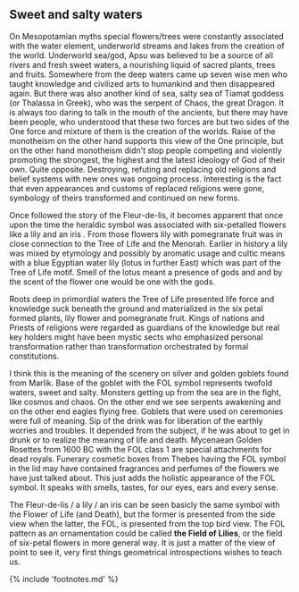 ## Sweet and salty waters

On Mesopotamian myths special flowers/trees were constantly associated with the water element, underworld streams and lakes from the creation of the world. Underworld sea/god, Apsu<!-- cite author="wikipedia.org" title="Abzu" date="" location="" type="website" href="https://en.wikipedia.org/wiki/Abzu" --> was believed to be a source of all rivers and fresh sweet waters, a nourishing liquid of sacred plants, trees and fruits. Somewhere from the deep waters came up seven wise men<!-- cite author="wikipedia.org" title="Apkallu" date="" location="" type="website" href="https://en.wikipedia.org/wiki/Apkallu" --> who taught knowledge and civilized arts to humankind and then disappeared again. But there was also another kind of sea, salty sea of Tiamat goddess (or Thalassa in Greek), who was the serpent of Chaos, the great Dragon. It is always too daring to talk in the mouth of the ancients, but there may have been people, who understood that these two forces are but two sides of the One force<!-- cite author="" title="Out of the mouth of the most High proceedeth not evil and good?" date="" location="Book of Lamentations 3:38" type="selfref" href="#" --> and mixture of them is the creation of the worlds. Raise of the monotheism on the other hand supports this view of the One principle, but on the other hand monotheism didn't stop people competing and violently promoting the strongest, the highest and the latest ideology of God of their own. Quite opposite. Destroying, refuting and replacing old religions and belief systems with new ones was ongoing process. Interesting is the fact that even appearances and customs of replaced religions were gone, symbology of theirs transformed and continued on new forms.

Once followed the story of the Fleur-de-lis, it becomes apparent that once upon the time the heraldic symbol was associated with six-petalled flowers like a lily and an iris<!-- cite author="" title="Iris has 3 standards upright petals plus 3 falls (hang down). Iris as a rainbow goddess is not without mythical connotations either: https://en.wikipedia.org/wiki/Iris_(mythology)" date="" location="" type="selfref" href="#" -->
. From those flowers lily with pomegranate fruit was in close connection to the Tree of Life and the Menorah. Earlier in history a lily was mixed by etymology and possibly by aromatic usage and cultic means with a blue Egyptian water lily (lotus in further East) which was part of the Tree of Life motif. Smell of the lotus meant a presence of gods and and by the scent of the flower one would be one with the gods.

Roots deep in primordial waters the Tree of Life presented life force and knowledge suck beneath the ground and materialized in the six petal formed plants, lily flower and pomegranate fruit. Kings of nations and Priests of religions were regarded as guardians of the knowledge but real key holders might have been mystic sects who emphasized personal transformation rather than transformation orchestrated by formal constitutions.

I think this is the meaning of the scenery on silver and golden goblets found from Marlik. Base of the goblet with the FOL symbol represents twofold waters, sweet and salty. Monsters getting up from the sea are in the fight, like cosmos and chaos. On the other end we see serpents awakening and on the other end eagles flying free. Goblets that were used on ceremonies were full of meaning. Sip of the drink was for liberation of the earthly worries and troubles. It depended from the subject, if he was about to get in drunk or to realize the meaning of life and death. Mycenaean Golden Rosettes from 1600 BC with the FOL class 1 are special attachments for dead royals. Funerary cosmetic boxes from Thebes having the FOL symbol in the lid may have contained fragrances and perfumes of the flowers we have just talked about. This just adds the holistic appearance of the FOL symbol. It speaks with smells, tastes, for our eyes, ears and every sense.

The Fleur-de-lis / a lily / an iris can be seen basicly the same symbol with the Flower of Life (and Death), but the former is presented from the side view when the latter, the FOL, is presented from the top bird view. The FOL pattern as an ornamentation could be called **the Field of Lilies**, or the field of six-petal flowers in more general way. It is just a matter of the view of point to see it, very first things geometrical introspections wishes to teach us.

{% include 'footnotes.md' %}
